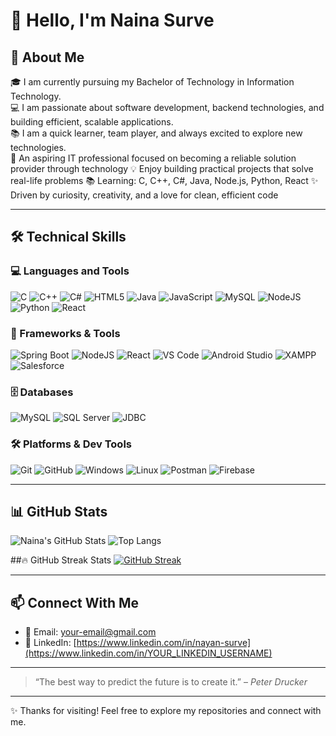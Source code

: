 # 👋 Hello, I'm Naina Surve

## 🧾 About Me
🎓 I am currently pursuing my Bachelor of Technology in Information Technology.  
💻 I am passionate about software development, backend technologies, and building efficient, scalable applications.  
📚 I am a quick learner, team player, and always excited to explore new technologies.  
🎯 An aspiring IT professional focused on becoming a reliable solution provider through technology
💡 Enjoy building practical projects that solve real-life problems
📚 Learning: C, C++, C#, Java, Node.js, Python, React
✨ Driven by curiosity, creativity, and a love for clean, efficient code

---

## 🛠️ Technical Skills

### 💻 Languages and Tools

![C](https://img.shields.io/badge/C-00599C?style=for-the-badge&logo=c&logoColor=white)
![C++](https://img.shields.io/badge/C++-00599C?style=for-the-badge&logo=c%2B%2B&logoColor=white)
![C#](https://img.shields.io/badge/C%23-239120?style=for-the-badge&logo=c-sharp&logoColor=white)
![HTML5](https://img.shields.io/badge/HTML5-E34F26?style=for-the-badge&logo=html5&logoColor=white)
![Java](https://img.shields.io/badge/Java-ED8B00?style=for-the-badge&logo=java&logoColor=white)
![JavaScript](https://img.shields.io/badge/JavaScript-F7DF1E?style=for-the-badge&logo=javascript&logoColor=black)
![MySQL](https://img.shields.io/badge/MySQL-4479A1?style=for-the-badge&logo=mysql&logoColor=white)
![NodeJS](https://img.shields.io/badge/Node.js-339933?style=for-the-badge&logo=nodedotjs&logoColor=white)
![Python](https://img.shields.io/badge/Python-3776AB?style=for-the-badge&logo=python&logoColor=white)
![React](https://img.shields.io/badge/React-20232A?style=for-the-badge&logo=react&logoColor=61DAFB)

### 🧰 Frameworks & Tools

![Spring Boot](https://img.shields.io/badge/Spring%20Boot-6DB33F?style=for-the-badge&logo=spring-boot&logoColor=white)
![NodeJS](https://img.shields.io/badge/Node.js-339933?style=for-the-badge&logo=nodedotjs&logoColor=white)
![React](https://img.shields.io/badge/React-20232A?style=for-the-badge&logo=react&logoColor=61DAFB)
![VS Code](https://img.shields.io/badge/VS%20Code-007ACC?style=for-the-badge&logo=visual-studio-code&logoColor=white)
![Android Studio](https://img.shields.io/badge/Android%20Studio-3DDC84?style=for-the-badge&logo=android-studio&logoColor=white)
![XAMPP](https://img.shields.io/badge/XAMPP-FB7A24?style=for-the-badge&logo=xampp&logoColor=white)
![Salesforce](https://img.shields.io/badge/Salesforce-00A1E0?style=for-the-badge&logo=salesforce&logoColor=white)

### 🗄️ Databases

![MySQL](https://img.shields.io/badge/MySQL-4479A1?style=for-the-badge&logo=mysql&logoColor=white)
![SQL Server](https://img.shields.io/badge/SQL%20Server-CC2927?style=for-the-badge&logo=microsoft-sql-server&logoColor=white)
![JDBC](https://img.shields.io/badge/JDBC-003B57?style=for-the-badge)

### 🛠 Platforms & Dev Tools

![Git](https://img.shields.io/badge/Git-F05032?style=for-the-badge&logo=git&logoColor=white)
![GitHub](https://img.shields.io/badge/GitHub-181717?style=for-the-badge&logo=github&logoColor=white)
![Windows](https://img.shields.io/badge/Windows-0078D6?style=for-the-badge&logo=windows&logoColor=white)
![Linux](https://img.shields.io/badge/Linux-FCC624?style=for-the-badge&logo=linux&logoColor=black)
![Postman](https://img.shields.io/badge/Postman-FF6C37?style=for-the-badge&logo=postman&logoColor=white)
![Firebase](https://img.shields.io/badge/Firebase-FFCA28?style=for-the-badge&logo=firebase&logoColor=black)

---

## 📊 GitHub Stats

![Naina's GitHub Stats](https://github-readme-stats.vercel.app/api?username=nayansurve&show_icons=true&theme=radical)
![Top Langs](https://github-readme-stats.vercel.app/api/top-langs/?username=nayansurve&layout=compact&theme=radical)

##🔥 GitHub Streak Stats
[![GitHub Streak](https://streak-stats.demolab.com?user=nayansurve&theme=radical&date_format=M%20j%5B%2C%20Y%5D)](https://git.io/streak-stats)


---


## 📫 Connect With Me

- 📧 Email: [your-email@gmail.com](mailto:survenayn870@gmail.com)
- 💼 LinkedIn: [https://www.linkedin.com/in/nayan-surve](https://www.linkedin.com/in/YOUR_LINKEDIN_USERNAME)

---

> “The best way to predict the future is to create it.” – *Peter Drucker*

---

✨ Thanks for visiting! Feel free to explore my repositories and connect with me.






